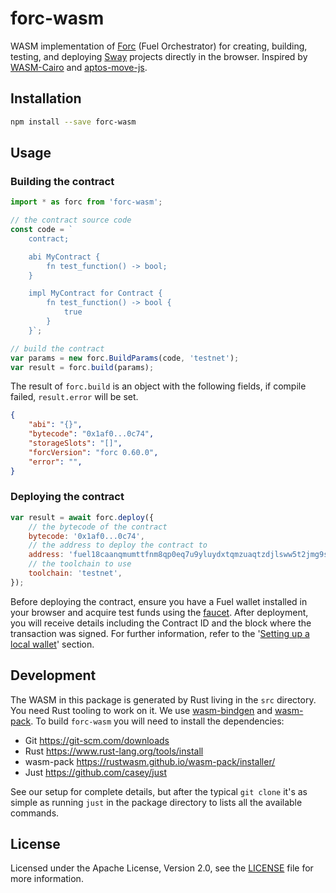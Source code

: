 # forc-wasm

WASM implementation of [Forc](https://docs.fuel.network/docs/forc/) (Fuel
Orchestrator) for creating, building, testing, and deploying
[Sway](https://docs.fuel.network/docs/sway/) projects directly in the browser.
Inspired by [WASM-Cairo](https://github.com/cryptonerdcn/wasm-cairo) and
[aptos-move-js](https://github.com/wangeguo/aptos-move-js).

## Installation

```bash
npm install --save forc-wasm
```

## Usage

### Building the contract

```javascript
import * as forc from 'forc-wasm';

// the contract source code
const code = `
    contract;

    abi MyContract {
        fn test_function() -> bool;
    }

    impl MyContract for Contract {
        fn test_function() -> bool {
            true
        }
    }`;

// build the contract
var params = new forc.BuildParams(code, 'testnet');
var result = forc.build(params);
```

The result of `forc.build` is an object with the following fields, if compile
failed, `result.error` will be set.

```json
{
    "abi": "{}",
    "bytecode": "0x1af0...0c74",
    "storageSlots": "[]",
    "forcVersion": "forc 0.60.0",
    "error": "",
}
```

### Deploying the contract

```javascript
var result = await forc.deploy({
    // the bytecode of the contract
    bytecode: '0x1af0...0c74',
    // the address to deploy the contract to
    address: 'fuel18caanqmumttfnm8qp0eq7u9yluydxtqmzuaqtzdjlsww5t2jmg9skutn8n',
    // the toolchain to use
    toolchain: 'testnet',
});
```

Before deploying the contract, ensure you have a Fuel wallet installed in your
browser and acquire test funds using the
[faucet](https://faucet-testnet.fuel.network/). After deployment, you will
receive details including the Contract ID and the block where the transaction
was signed. For further information, refer to the '[Setting up a local
wallet](https://docs.fuel.network/guides/contract-quickstart/#setting-up-a-local-wallet)'
section.

## Development

The WASM in this package is generated by Rust living in the `src` directory. You
need Rust tooling to work on it. We use
[wasm-bindgen](https://rustwasm.github.io/docs/wasm-bindgen/) and
[wasm-pack](https://rustwasm.github.io/docs/wasm-pack/). To build `forc-wasm`
you will need to install the dependencies:

- Git https://git-scm.com/downloads
- Rust https://www.rust-lang.org/tools/install
- wasm-pack https://rustwasm.github.io/wasm-pack/installer/
- Just https://github.com/casey/just

See our setup for complete details, but after the typical `git clone` it's as
simple as running `just` in the package directory to lists all the available
commands.

## License

Licensed under the Apache License, Version 2.0, see the [LICENSE](LICENSE) file
for more information.
